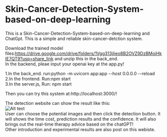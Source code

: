 # Skin-Cancer-Detection-System-based-on-deep-learning

This is a Skin-Cancer-Detection-System-based-on-deep-learning and ChatGpt. This is a simple and reliable skin-cancer-detction system.

Download the trained model files:https://drive.google.com/drive/folders/1Vgg313jIieo8B2OVZ9DzBMoiHkIE7QT9?usp=share_link and unzip this in the back_end.<br> In the backend, pleae input your openai key at the app.py!

1.In the back_end. run:python -m uvicorn app:app --host 0.0.0.0 --reload<br>2.In the frontend. Run:npm start<br>3.In the server.js, Run: npm start<br>

Then you can try this system at:http://localhost:3000/!


The detection website can show the result like this:<br>![Alt text](https://i.imgur.com/V04rmjU.png)<br>User can choose the potential images and then click the detection button. It will shows the time cost, prediction results and the confidence. It will also brings out the real-time therapy advice based on the chatGPT!<br>Other introduction and experimental results are also post on this webiste.

